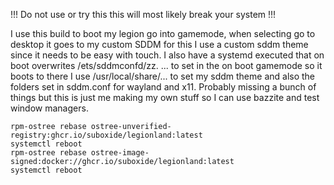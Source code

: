 !!! Do not use or try this this will most likely break your system !!! 

I use this build to boot my legion go into gamemode, when selecting go to desktop it goes to my custom SDDM 
for this I use a custom sddm theme since it needs to be easy with touch.
I also have a systemd executed that on boot overwrites /ets/sddmconfd/zz. ... to set in the on boot gamemode so it boots to there
I use /usr/local/share/... to set my sddm theme and also the folders set in sddm.conf for wayland and x11.
Probably missing a bunch of things but this is just me making my own stuff so I can use bazzite and test window managers.

  ```
  rpm-ostree rebase ostree-unverified-registry:ghcr.io/suboxide/legionland:latest
  systemctl reboot
  rpm-ostree rebase ostree-image-signed:docker://ghcr.io/suboxide/legionland:latest
  systemctl reboot
  ```
